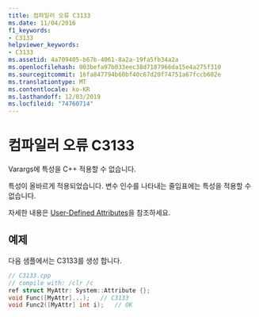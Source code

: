 ```yaml
---
title: 컴파일러 오류 C3133
ms.date: 11/04/2016
f1_keywords:
- C3133
helpviewer_keywords:
- C3133
ms.assetid: 4a709405-b67b-4061-8a2a-19fa5fb34a2a
ms.openlocfilehash: 003befa97b033eec38d7187966da15e4a275f310
ms.sourcegitcommit: 16fa847794b60bf40c67d20f74751a67fccb602e
ms.translationtype: MT
ms.contentlocale: ko-KR
ms.lasthandoff: 12/03/2019
ms.locfileid: "74760714"
---
```

# <a name="compiler-error-c3133"></a>컴파일러 오류 C3133

Varargs에 특성을 C++ 적용할 수 없습니다.

특성이 올바르게 적용되었습니다. 변수 인수를 나타내는 줄임표에는 특성을 적용할 수 없습니다.

자세한 내용은 [User-Defined Attributes](../../extensions/user-defined-attributes-cpp-component-extensions.md)을 참조하세요.

## <a name="example"></a>예제

다음 샘플에서는 C3133를 생성 합니다.

```cpp
// C3133.cpp
// compile with: /clr /c
ref struct MyAttr: System::Attribute {};
void Func([MyAttr]...);   // C3133
void Func2([MyAttr] int i);   // OK
```
